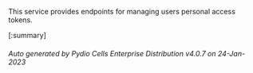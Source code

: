 






This service provides endpoints for managing users personal access tokens.

[:summary]

###### Auto generated by Pydio Cells Enterprise Distribution v4.0.7 on 24-Jan-2023
